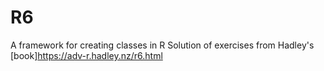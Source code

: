 # R6
A framework for creating classes in R
Solution of exercises from Hadley's [book]https://adv-r.hadley.nz/r6.html

